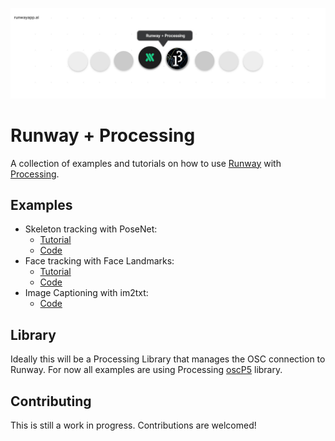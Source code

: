 <p align="center">
  <img src="./assets/cover_runway_processing_github.jpg">
</p>

# Runway + Processing

A collection of examples and tutorials on how to use [Runway](https://runwayapp.ai/) with [Processing](https://processing.org/).

## Examples

- Skeleton tracking with PoseNet:
  - [Tutorial](https://docs.runwayapp.ai/#/tutorial_posenet)
  - [Code](/posenet)
- Face tracking with Face Landmarks:
  - [Tutorial](/face_landmarks/README.md)
  - [Code](/face_landmarks)
- Image Captioning with im2txt:
  - [Code](/im2txt)

## Library

Ideally this will be a Processing Library that manages the OSC connection to Runway. For now all examples are using Processing [oscP5](http://www.sojamo.de/libraries/oscP5/) library.

## Contributing

This is still a work in progress. Contributions are welcomed!
